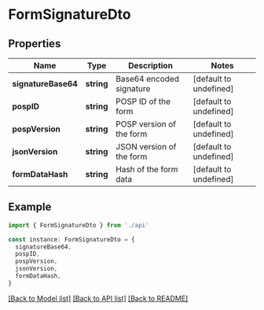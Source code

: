 # FormSignatureDto

## Properties

| Name                | Type       | Description              | Notes                  |
| ------------------- | ---------- | ------------------------ | ---------------------- |
| **signatureBase64** | **string** | Base64 encoded signature | [default to undefined] |
| **pospID**          | **string** | POSP ID of the form      | [default to undefined] |
| **pospVersion**     | **string** | POSP version of the form | [default to undefined] |
| **jsonVersion**     | **string** | JSON version of the form | [default to undefined] |
| **formDataHash**    | **string** | Hash of the form data    | [default to undefined] |

## Example

```typescript
import { FormSignatureDto } from './api'

const instance: FormSignatureDto = {
  signatureBase64,
  pospID,
  pospVersion,
  jsonVersion,
  formDataHash,
}
```

[[Back to Model list]](../README.md#documentation-for-models) [[Back to API list]](../README.md#documentation-for-api-endpoints) [[Back to README]](../README.md)
